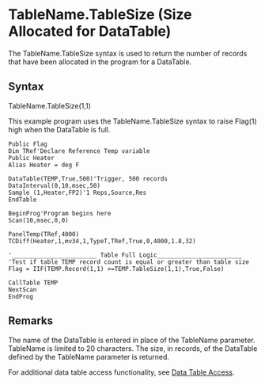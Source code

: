 # TableName.TableSize (Size Allocated for DataTable)

The TableName.TableSize syntax is used to return the number of records that have been allocated in the program for a DataTable.

## Syntax

TableName.TableSize(1,1)

This example program uses the TableName.TableSize syntax to raise Flag(1) high when the DataTable is full.

```
Public Flag
Dim TRef'Declare Reference Temp variable
Public Heater
Alias Heater = deg F

DataTable(TEMP,True,500)'Trigger, 500 records
DataInterval(0,10,msec,50)
Sample (1,Heater,FP2)'1 Reps,Source,Res
EndTable

BeginProg'Program begins here
Scan(10,msec,0,0)

PanelTemp(TRef,4000)
TCDiff(Heater,1,mv34,1,TypeT,TRef,True,0,4000,1.8,32)

'________________________ Table Full Logic________________________
'Test if table TEMP record count is equal or greater than table size
Flag = IIF(TEMP.Record(1,1) >=TEMP.TableSize(1,1),True,False)

CallTable TEMP
NextScan
EndProg
```

## Remarks

The name of the DataTable is entered in place of the TableName parameter. TableName is limited to 20 characters. The size, in records, of the DataTable defined by the TableName parameter is returned.

For additional data table access functionality, see [Data Table Access](../Info/datatableaccess.md).
